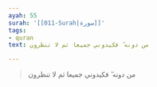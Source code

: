 ```yaml
---
ayah: 55
surah: '[[011-Surah|سورة]]'
tags:
- quran
text: من دونه ۖ فكيدوني جميعا ثم لا تنظرون

---
```

> من دونه ۖ فكيدوني جميعا ثم لا تنظرون
